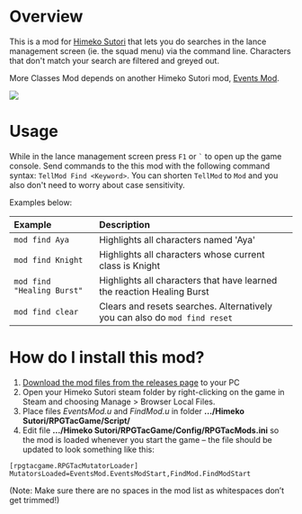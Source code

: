 # Overview
This is a mod for [Himeko Sutori](https://himekosutori.com/) that lets you do searches in the lance management screen (ie. the squad menu) via the command line. Characters that don't match your search are filtered and greyed out.

More Classes Mod depends on another Himeko Sutori mod, [Events Mod](https://github.com/solimodsthings/EventsMod).

![](https://i.imgur.com/q9fFcxU.gif)

# Usage
While in the lance management screen press ```F1``` or ``` ` ``` to open up the game console. Send commands to the this mod with the following command syntax: ``` TellMod Find <Keyword> ```. You can shorten ``` TellMod ``` to ``` Mod ``` and you also don't need to worry about case sensitivity. 

Examples below:

| Example | Description |
|:--|:--|
|``` mod find Aya ``` | Highlights all characters named 'Aya' |
|``` mod find Knight ``` | Highlights all characters whose current class is Knight |
|``` mod find "Healing Burst" ``` | Highlights all characters that have learned the reaction Healing Burst |
|``` mod find clear ``` | Clears and resets searches. Alternatively you can also do ``` mod find reset ``` |

# How do I install this mod?
1.  [Download the mod files from the releases page](https://github.com/solimodsthings/FindMod/releases) to your PC
2.	Open your Himeko Sutori steam folder by right-clicking on the game in Steam and choosing Manage > Browser Local Files.
3.	Place files <i>EventsMod.u</i> and <i>FindMod.u</i> in folder <b>…/Himeko Sutori/RPGTacGame/Script/</b>
4.	Edit file <b>…/Himeko Sutori/RPGTacGame/Config/RPGTacMods.ini</b> so the mod is loaded whenever you start the game – the file should be updated to look something like this:

```
[rpgtacgame.RPGTacMutatorLoader]
MutatorsLoaded=EventsMod.EventsModStart,FindMod.FindModStart
```

(Note: Make sure there are no spaces in the mod list as whitespaces don’t get trimmed!)
